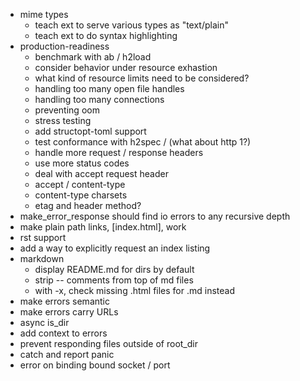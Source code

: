 - mime types
  - teach ext to serve various types as "text/plain"
  - teach ext to do syntax highlighting
- production-readiness
  - benchmark with ab / h2load
  - consider behavior under resource exhastion
  - what kind of resource limits need to be considered?
  - handling too many open file handles
  - handling too many connections
  - preventing oom
  - stress testing
  - add structopt-toml support
  - test conformance with h2spec / (what about http 1?)
  - handle more request / response headers
  - use more status codes
  - deal with accept request header
  - accept / content-type
  - content-type charsets
  - etag and header method?
- make_error_response should find io errors to any recursive depth
- make plain path links, [index.html], work
- rst support
- add a way to explicitly request an index listing
- markdown
  - display README.md for dirs by default
  - strip -- comments from top of md files
  - with -x, check missing .html files for .md instead
- make errors semantic
- make errors carry URLs
- async is_dir
- add context to errors
- prevent responding files outside of root_dir
- catch and report panic
- error on binding bound socket / port
